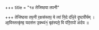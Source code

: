 +++
title = "१४ तेजिष्ठया तपनी"

+++
तेजि॑ष्ठया तप॒नी र॒क्षस॑स्तप॒ ये त्वा॑ नि॒दे द॑धि॒रे दृ॒ष्टवी॑र्यम् ।  
आ॒विस्तत्कृ॑ष्व॒ यदस॑त्त उ॒क्थ्यं१॒॑ बृह॑स्पते॒ वि प॑रि॒रापो॑ अर्दय ॥